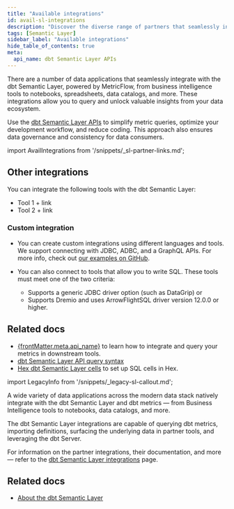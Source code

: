 ```yaml
---
title: "Available integrations"
id: avail-sl-integrations
description: "Discover the diverse range of partners that seamlessly integrate with the powerful dbt Semantic Layer, allowing you to query and unlock valuable insights from your data ecosystem."
tags: [Semantic Layer]
sidebar_label: "Available integrations"
hide_table_of_contents: true
meta:
  api_name: dbt Semantic Layer APIs
---
```


<VersionBlock firstVersion="1.6">


There are a number of data applications that seamlessly integrate with the dbt Semantic Layer, powered by MetricFlow, from business intelligence tools to notebooks, spreadsheets, data catalogs, and more. These integrations allow you to query and unlock valuable insights from your data ecosystem.

Use the [dbt Semantic Layer APIs](/docs/dbt-cloud-apis/sl-api-overview) to simplify metric queries, optimize your development workflow, and reduce coding. This approach also ensures data governance and consistency for data consumers.

import AvailIntegrations from '/snippets/_sl-partner-links.md';

<AvailIntegrations/>

## Other integrations

You can integrate the following tools with the dbt Semantic Layer:
- Tool 1 + link
- Tool 2 + link

### Custom integration

- You can create custom integrations using different languages and tools. We support connecting with JDBC, ADBC, and a GraphQL APIs. For more info, check out [our examples on GitHub](https://github.com/dbt-labs/example-semantic-layer-clients/).
- You can also connect to tools that allow you to write SQL. These tools must meet one of the two criteria:
  
    - Supports a generic JDBC driver option (such as DataGrip) or
    - Supports Dremio and uses ArrowFlightSQL driver version 12.0.0 or higher.

## Related docs

- <span><a href="https://docs.getdbt.com/docs/dbt-cloud-apis/sl-api-overview" target="_self">{frontMatter.meta.api_name}</a></span> to learn how to integrate and query your metrics in downstream tools.
- [dbt Semantic Layer API query syntax](/docs/dbt-cloud-apis/sl-jdbc#querying-the-api-for-metric-metadata) 
- [Hex dbt Semantic Layer cells](https://learn.hex.tech/docs/logic-cell-types/transform-cells/dbt-metrics-cells) to set up SQL cells in Hex.

</VersionBlock>

<VersionBlock lastVersion="1.5">

import LegacyInfo from '/snippets/_legacy-sl-callout.md';

<LegacyInfo />

A wide variety of data applications across the modern data stack natively integrate with the dbt Semantic Layer and dbt metrics &mdash; from Business Intelligence tools to notebooks, data catalogs, and more.

The dbt Semantic Layer integrations are capable of querying dbt metrics, importing definitions, surfacing the underlying data in partner tools, and leveraging the dbt Server. 

For information on the partner integrations, their documentation, and more &mdash; refer to the [dbt Semantic Layer integrations](https://www.getdbt.com/product/semantic-layer-integrations) page.

<Lightbox src="/img/docs/dbt-cloud/semantic-layer/sl_architecture.png" width="75%" title="The universal dbt Semantic Layer connecting to integration tools."/>

## Related docs

- [About the dbt Semantic Layer](/docs/use-dbt-semantic-layer/dbt-sl)

</VersionBlock>
